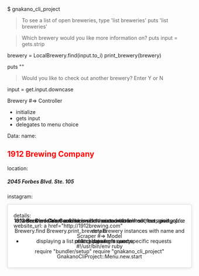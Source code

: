 $ gnakano_cli_project

> To see a list of open breweries, type 'list breweries'
> puts 'list breweries'

> Which brewery would you like more information on?
> puts input = gets.strip

brewery = LocalBrewery.find(input.to_i)
print_brewery(brewery)

puts ""
> Would you like to check out another brewery?
> Enter Y or N

input = get.input.downcase

Brewery #=> Controller
- initialize
- gets input
- delegates to menu choice

Data:
name: <h2><span style="color: #ff0000;">1912 Brewing Company</span></h2>
location: <h5>2045 Forbes Blvd. Ste. 105</h5>
instagram: <blockquote class="instagram-media" data-instgrm-captioned data-instgrm-permalink="https://www.instagram.com/p/CAYT_exhHcB/?utm_source=ig_embed&amp;utm_campaign=loading" data-instgrm-version="12" style=" background:#FFF; border:0; border-radius:3px; box-shadow:0 0 1px 0 rgba(0,0,0,0.5),0 1px 10px 0 rgba(0,0,0,0.15); margin: 1px; max-width:658px; min-width:326px; padding:0; width:99.375%; width:-webkit-calc(100% - 2px); width:calc(100% - 2px);">
<div style="padding:16px;"> <a href="https://www.instagram.com/p/CAYT_exhHcB/?utm_source=ig_embed&amp;utm_campaign=loading" style=" background:#FFFFFF; line-height:0; padding:0 0; text-align:center; text-decoration:none; width:100%;" target="_blank"> </p>
details: <p><strong>1912 Brewing Company</strong> is currently open with limited hours and you&#8217;re welcome to have a drink inside their taproom — six feet apart, of course. <strong>Daniela&#8217;s Cooking </strong>is often posted out in front, too, giving you another way to support local.</p>
website_url: a href="http://1912brewing.com" 


Brewery.find
Brewery.print_brewery
Brewery instances with name and details






Scraper #=> Model
- pulling data from source
- parsing it
- matching user's query
- displaying a list of local breweries and specific requests


#!/usr/bin/env ruby

require "bundler/setup"
require "gnakano_cli_project"


GnakanoCliProject::Menu.new.start




